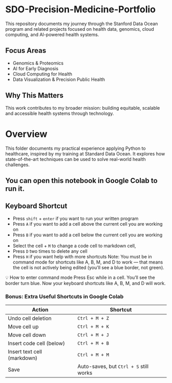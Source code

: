 # SDO-Precision-Medicine-Portfolio 
This repository documents my journey through the Stanford Data Ocean program and related projects focused on health data, genomics, cloud computing, and AI-powered health systems.

## Focus Areas  
- Genomics & Proteomics  
- AI for Early Diagnosis  
- Cloud Computing for Health  
- Data Visualization & Precision Public Health  

## Why This Matters  
This work contributes to my broader mission: building equitable, scalable and accessible health systems through technology.

# Overview
This folder documents my practical experience applying Python to healthcare, inspired by my training at Standard Data Ocean. It explores how state-of-the-art techniques can be used to solve real-world health challenges.

## You can open this notebook in Google Colab to run it.

## Keyboard Shortcut
- Press `shift` + `enter` if you want to run your written program
- Press `A` if you want to add a cell above the current cell you are working on
- Press `B` if you want to add a cell below the current cell you are working on 
- Select the cell + `M` to change a code cell to markdown cell, 
- Press `D` two times to delete any cell 
- Press `H` if you want help with more shortcuts
Note: You must be in command mode for shortcuts like A, B, M, and D to work — that means the cell is not actively being edited (you'll see a blue border, not green).

💡 How to enter command mode
Press Esc while in a cell. You’ll see the border turn blue.
Now your keyboard shortcuts like A, B, M, and D will work.

### Bonus: Extra Useful Shortcuts in Google Colab
| Action                      | Shortcut                               |
| --------------------------- | -------------------------------------- |
| Undo cell deletion          | `Ctrl + M + Z`                         |
| Move cell up                | `Ctrl + M + K`                         |
| Move cell down              | `Ctrl + M + J`                         |
| Insert code cell (below)    | `Ctrl + M + B`                         |
| Insert text cell (markdown) | `Ctrl + M + M`                         |
| Save                        | Auto-saves, but `Ctrl + S` still works |
